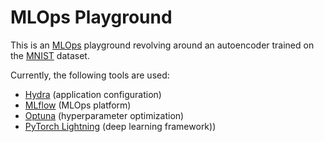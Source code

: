 # MLOps Playground

This is an [MLOps](https://en.wikipedia.org/wiki/MLOps) playground revolving around an autoencoder trained on the [MNIST](https://yann.lecun.com/exdb/mnist/) dataset.

Currently, the following tools are used:

- [Hydra](https://hydra.cc/) (application configuration)
- [MLflow](https://mlflow.org/) (MLOps platform)
- [Optuna](https://optuna.org/) (hyperparameter optimization)
- [PyTorch Lightning](https://lightning.ai/) (deep learning framework))
